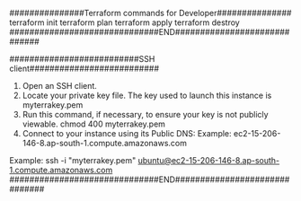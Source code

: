 ###############Terraform commands for Developer###############
terraform init
terraform plan
terraform apply
terraform destroy
##############################END#############################


##########################SSH client##########################
1. Open an SSH client.
2. Locate your private key file. The key used to launch this instance is myterrakey.pem
3. Run this command, if necessary, to ensure your key is not publicly viewable.
   chmod 400 myterrakey.pem
4. Connect to your instance using its Public DNS:
   Example: ec2-15-206-146-8.ap-south-1.compute.amazonaws.com

Example: ssh -i "myterrakey.pem" ubuntu@ec2-15-206-146-8.ap-south-1.compute.amazonaws.com
##############################END##############################
